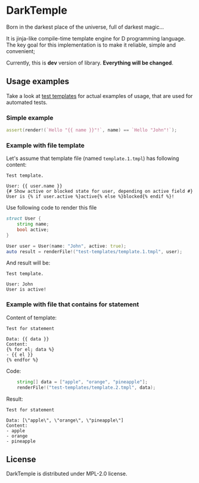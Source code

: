 # DarkTemple

Born in the darkest place of the universe, full of darkest magic...

It is jinja-like compile-time template engine for D programming language.
The key goal for this implementation is to make it reliable, simple and convenient;

Currently, this is **dev** version of library.
**Everything will be changed**.


## Usage examples

Take a look at [test templates](https://github.com/katyukha/darktemple/tree/main/test-data/test-templates) for actual examples of usage,
that are used for automated tests.

### Simple example

```d
assert(render!(`Hello "{{ name }}"!`, name) == `Hello "John"!`);
```

### Example with file template

Let's assume that template file (named `template.1.tmpl`) has following content:

```
Test template.

User: {{ user.name }}
{# Show active or blocked state for user, depending on active field #}
User is {% if user.active %}active{% else %}blocked{% endif %}!
```

Use following code to render this file

```d
struct User {
    string name;
    bool active;
}

User user = User(name: "John", active: true);
auto result = renderFile!("test-templates/template.1.tmpl", user);
```

And result will be:

```
Test template.

User: John
User is active!
```

### Example with file that contains for statement

Content of template:

```
Test for statement

Data: {{ data }}
Content:
{% for el; data %}
- {{ el }}
{% endfor %}
```

Code:

```d
    string[] data = ["apple", "orange", "pineapple"];
    renderFile!("test-templates/template.2.tmpl", data);

```

Result:

```
Test for statement

Data: [\"apple\", \"orange\", \"pineapple\"]
Content:
- apple
- orange
- pineapple
```

## License

DarkTemple is distributed under MPL-2.0 license.
